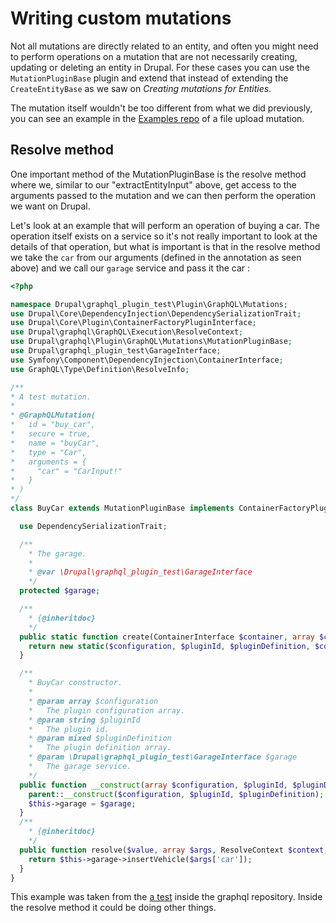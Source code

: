 # Writing custom mutations

Not all mutations are directly related to an entity, and often you might need to perform operations on a mutation that are not necessarily creating, updating or deleting an entity in Drupal. For these cases you can use the `MutationPluginBase` plugin and extend that instead of extending the `CreateEntityBase` as we saw on _Creating mutations for Entities_.

The mutation itself wouldn't be too different from what we did previously, you can see an example in the [Examples repo](https://github.com/drupal-graphql/graphql-examples/blob/master/src/Plugin/GraphQL/Mutations/FileUpload.php) of a file upload mutation.

## Resolve method

One important method of the MutationPluginBase is the resolve method where we, similar to our "extractEntityInput" above, get access to the arguments passed to the mutation and we can then perform the operation we want on Drupal.

Let's look at an example that will perform an operation of buying a car. The operation itself exists on a service so it's not really important to look at the details of that operation, but what is important is that in the resolve method we take the `car` from our arguments \(defined in the annotation as seen above\) and we call our `garage` service and pass it the car :

```php
<?php

namespace Drupal\graphql_plugin_test\Plugin\GraphQL\Mutations;
use Drupal\Core\DependencyInjection\DependencySerializationTrait;
use Drupal\Core\Plugin\ContainerFactoryPluginInterface;
use Drupal\graphql\GraphQL\Execution\ResolveContext;
use Drupal\graphql\Plugin\GraphQL\Mutations\MutationPluginBase;
use Drupal\graphql_plugin_test\GarageInterface;
use Symfony\Component\DependencyInjection\ContainerInterface;
use GraphQL\Type\Definition\ResolveInfo;

/**
* A test mutation.
*
* @GraphQLMutation(
*   id = "buy_car",
*   secure = true,
*   name = "buyCar",
*   type = "Car",
*   arguments = {
*     "car" = "CarInput!"
*   }
* )
*/
class BuyCar extends MutationPluginBase implements ContainerFactoryPluginInterface {

  use DependencySerializationTrait;

  /**
    * The garage.
    *
    * @var \Drupal\graphql_plugin_test\GarageInterface
    */
  protected $garage;

  /**
    * {@inheritdoc}
    */
  public static function create(ContainerInterface $container, array $configuration, $pluginId, $pluginDefinition) {
    return new static($configuration, $pluginId, $pluginDefinition, $container->get('graphql_test.garage'));
  }

  /**
    * BuyCar constructor.
    *
    * @param array $configuration
    *   The plugin configuration array.
    * @param string $pluginId
    *   The plugin id.
    * @param mixed $pluginDefinition
    *   The plugin definition array.
    * @param \Drupal\graphql_plugin_test\GarageInterface $garage
    *   The garage service.
    */
  public function __construct(array $configuration, $pluginId, $pluginDefinition, GarageInterface $garage) {
    parent::__construct($configuration, $pluginId, $pluginDefinition);
    $this->garage = $garage;
  }
  /**
    * {@inheritdoc}
    */
  public function resolve($value, array $args, ResolveContext $context, ResolveInfo $info) {
    return $this->garage->insertVehicle($args['car']);
  }
}
```

This example was taken from the [a test](https://github.com/drupal-graphql/graphql/blob/188be525a007f385a3d3c4f8d2900b62a0150a5f/tests/modules/graphql_plugin_test/src/Plugin/GraphQL/Mutations/BuyCar.php) inside the graphql repository. Inside the resolve method it could be doing other things.
